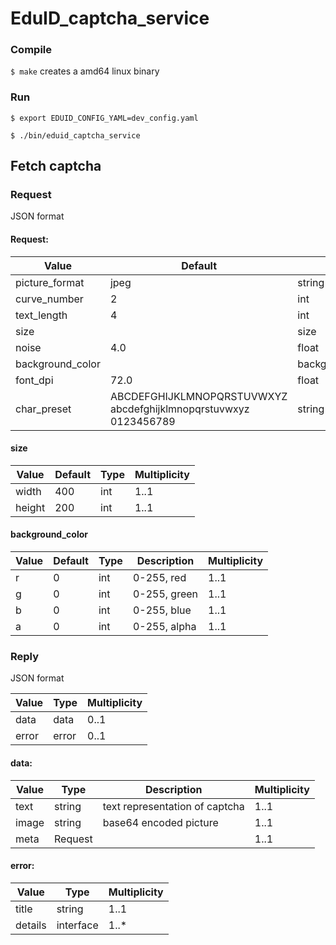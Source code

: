 # EduID_captcha_service
### Compile
`$ make`
creates a amd64 linux binary

### Run
`$ export EDUID_CONFIG_YAML=dev_config.yaml`

`$ ./bin/eduid_captcha_service`

## Fetch captcha
### Request
JSON format

#### Request:
| Value              | Default | Type             | Multiplicity |
|--------------------|---------|------------------|--------------|
| picture_format     | jpeg    | string           | 0..1         |
| curve_number       | 2       | int              | 0..1         |
| text_length        | 4       | int              | 0..1         |
| size               |         | size             | 0..1         |
| noise              | 4.0     | float            | 0..1         |
| background_color   |         | background_color | 0..1         |
| font_dpi           | 72.0    | float            | 0..1         |
| char_preset        | ABCDEFGHIJKLMNOPQRSTUVWXYZ <br> abcdefghijklmnopqrstuvwxyz <br> 0123456789 | string | 0..1 |

#### size
| Value | Default | Type | Multiplicity |
|--------|--------|------|--------------|
| width  | 400    | int  | 1..1         |
| height | 200    | int  | 1..1         |


#### background_color
| Value | Default | Type       | Description  | Multiplicity |
|-------|---------|------------|--------------|--------------|
| r     | 0       | int        | 0-255, red   | 1..1         |
| g     | 0       | int        | 0-255, green | 1..1         |
| b     | 0       | int        | 0-255, blue  | 1..1         |
| a     | 0       | int        | 0-255, alpha | 1..1         |

### Reply
JSON format

| Value | Type  | Multiplicity |
|-------|-------|--------------|
| data  | data  | 0..1         |
| error | error | 0..1         |

#### data:
| Value | Type    | Description                    | Multiplicity |
|-------|---------|--------------------------------|--------------|
| text  | string  | text representation of captcha | 1..1         |
| image | string  | base64 encoded picture         | 1..1         |
| meta  | Request |                                | 1..1         |


#### error:
| Value   | Type      | Multiplicity |
|---------|-----------|--------------|
| title   | string    | 1..1         |
| details | interface | 1..*         |
